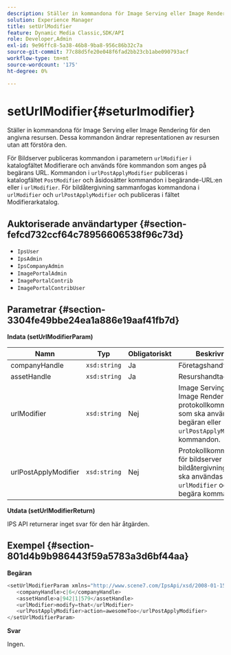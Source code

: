 ```yaml
---
description: Ställer in kommandona för Image Serving eller Image Rendering för den angivna resursen. Dessa kommandon ändrar representationen av resursen utan att förstöra den.
solution: Experience Manager
title: setUrlModifier
feature: Dynamic Media Classic,SDK/API
role: Developer,Admin
exl-id: 9e96ffc8-5a38-46b8-9ba8-956c86b32c7a
source-git-commit: 77c88d5fe20e048f6fad2bb23cb1abe090793acf
workflow-type: tm+mt
source-wordcount: '175'
ht-degree: 0%

---
```


# setUrlModifier{#seturlmodifier}

Ställer in kommandona för Image Serving eller Image Rendering för den angivna resursen. Dessa kommandon ändrar representationen av resursen utan att förstöra den.

För Bildserver publiceras kommandon i parametern `urlModifier` i katalogfältet Modifierare och används före kommandon som anges på begärans URL. Kommandon i `urlPostApplyModifier` publiceras i katalogfältet `PostModifier` och åsidosätter kommandon i begärande-URL:en eller i `urlModifier`. För bildåtergivning sammanfogas kommandona i `urlModifier` och `urlPostApplyModifier` och publiceras i fältet Modifierarkatalog.

## Auktoriserade användartyper {#section-fefcd732ccf64c78956606538f96c73d}

* `IpsUser`
* `IpsAdmin`
* `IpsCompanyAdmin`
* `ImagePortalAdmin`
* `ImagePortalContrib`
* `ImagePortalContribUser`

## Parametrar {#section-3304fe49bbe24ea1a886e19aaf41fb7d}

**Indata (setUrlModifierParam)**

| Namn | Typ | Obligatoriskt | Beskrivning |
|---|---|---|---|
| companyHandle | `xsd:string` | Ja | Företagshandtag. |
| assetHandle | `xsd:string` | Ja | Resurshandtag. |
| urlModifier | `xsd:string` | Nej | Image Serving- eller Image Rendering-protokollkommandon som ska användas före begäran eller `urlPostApplyModifier`-kommandon. |
| urlPostApplyModifier | `xsd:string` | Nej | Protokollkommandon för bildserver eller bildåtergivning som ska användas efter `urlModifier` och begära kommandon. |

**Utdata (setUrlModifierReturn)**

IPS API returnerar inget svar för den här åtgärden.

## Exempel {#section-801d4b9b986443f59a5783a3d6bf44aa}

**Begäran**

```java
<setUrlModifierParam xmlns="http://www.scene7.com/IpsApi/xsd/2008-01-15">
   <companyHandle>c|6</companyHandle>
   <assetHandle>a|942|1|579</assetHandle>
   <urlModifier>modify=that</urlModifier>
   <urlPostApplyModifier>action=awesomeToo</urlPostApplyModifier>
</setUrlModifierParam>
```

**Svar**

Ingen.
